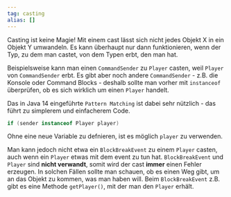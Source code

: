 ```yaml
---
tag: casting
alias: []
---
```


Casting ist keine Magie!
Mit einem cast lässt sich nicht jedes Objekt X in ein Objekt Y umwandeln. Es kann überhaupt nur dann funktionieren, wenn der Typ, zu dem man castet, von dem Typen erbt, den man hat.

Beispielsweise kann man einen `CommandSender` zu `Player` casten, weil `Player` von `CommandSender` erbt. Es gibt aber noch andere `CommandSender` - z.B. die Konsole oder Command Blocks - deshalb sollte man vorher mit `instanceof` überprüfen, ob es sich wirklich um einen `Player` handelt.

Das in Java 14 eingeführte `Pattern Matching` ist dabei sehr nützlich - das führt zu simplerem und einfacherem Code.
```java
if (sender instanceof Player player) 
```
Ohne eine neue Variable zu defnieren, ist es möglich `player` zu verwenden.

Man kann jedoch nicht etwa ein `BlockBreakEvent` zu einem `Player` casten, auch wenn ein `Player` etwas mit dem event zu tun hat. `BlockBreakEvent` und `Player` sind **nicht verwandt**, somit wird der cast **immer** einen Fehler erzeugen. In solchen Fällen sollte man schauen, ob es einen Weg gibt, um an das Objekt zu kommen, was man haben will. Beim `BlockBreakEvent` z.B. gibt es eine Methode `getPlayer()`, mit der man den `Player` erhält.
